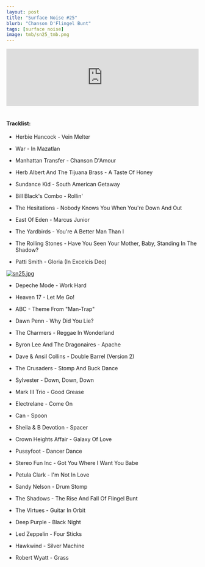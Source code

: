 ```yaml
---
layout: post
title: "Surface Noise #25"
blurb: "Chanson D'Flingel Bunt"
tags: [surface noise]
image: tmb/sn25_tmb.png
---
```


<iframe scrolling="no" id="hearthis_at_track_3028481" width="100%" height="150" src="https://hearthis.at/embed/3028481/transparent_black/?hcolor=&color=&style=2&block_size=2&block_space=1&background=1&waveform=0&cover=0&autoplay=0&css=" frameborder="0" allowtransparency allow="autoplay"><p>Listen to <a href="https://hearthis.at/zerocc/surface-noise-25-11118/" target="_blank">Surface Noise #25 (11/1/18)</a> <span>by</span><a href="https://hearthis.at/zerocc/" target="_blank" >Zero</a> <span>on</span> <a href="https://hearthis.at/" target="_blank">hearthis.at</a></p></iframe>
&nbsp;

#### Tracklist:

- Herbie Hancock - Vein Melter
- War - In Mazatlan

- Manhattan Transfer - Chanson D'Amour
- Herb Albert And The Tijuana Brass - A Taste Of Honey
- Sundance Kid - South American Getaway

- Bill Black's Combo - Rollin'
- The Hesitations - Nobody Knows You When You're Down And Out
- East Of Eden - Marcus Junior
- The Yardbirds - You're A Better Man Than I
- The Rolling Stones - Have You Seen Your Mother, Baby, Standing In The Shadow?
- Patti Smith - Gloria (In Excelcis Deo)

[![sn25.jpg](https://i.postimg.cc/SK4rXVMZ/sn25.jpg)](https://postimg.cc/dhWdp2nd)

- Depeche Mode - Work Hard
- Heaven 17 - Let Me Go!
- ABC - Theme From "Man-Trap"

- Dawn Penn - Why Did You Lie?
- The Charmers - Reggae In Wonderland
- Byron Lee And The Dragonaires - Apache
- Dave & Ansil Collins - Double Barrel (Version 2)

- The Crusaders - Stomp And Buck Dance
- Sylvester - Down, Down, Down
- Mark III Trio - Good Grease
- Electrelane - Come On
- Can - Spoon

- Sheila & B Devotion - Spacer
- Crown Heights Affair - Galaxy Of Love
- Pussyfoot - Dancer Dance
- Stereo Fun Inc - Got You Where I Want You Babe
- Petula Clark - I'm Not In Love

- Sandy Nelson - Drum Stomp
- The Shadows - The Rise And Fall Of Flingel Bunt
- The Virtues - Guitar In Orbit

- Deep Purple - Black Night
- Led Zeppelin - Four Sticks
- Hawkwind - Silver Machine

- Robert Wyatt - Grass